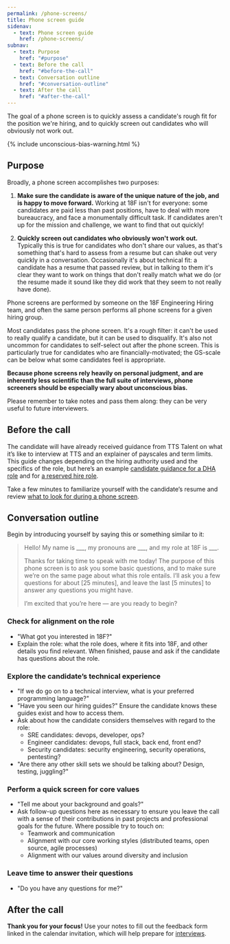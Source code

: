 ```yaml
---
permalink: /phone-screens/
title: Phone screen guide
sidenav:
  - text: Phone screen guide
    href: /phone-screens/
subnav:
  - text: Purpose
    href: "#purpose"
  - text: Before the call
    href: "#before-the-call"
  - text: Conversation outline
    href: "#conversation-outline"
  - text: After the call
    href: "#after-the-call"
---
```


The goal of a phone screen is to quickly assess a candidate's rough fit for the position we're hiring, and to quickly screen out candidates who will obviously not work out.

{% include unconscious-bias-warning.html %}

## Purpose

Broadly, a phone screen accomplishes two purposes:

1. **Make sure the candidate is aware of the unique nature of the job, and is happy to move forward.** Working at 18F isn't for everyone: some candidates are paid less than past positions, have to deal with more bureaucracy, and face a monumentally difficult task. If candidates aren't up for the mission and challenge, we want to find that out quickly!

2. **Quickly screen out candidates who obviously won't work out.** Typically this is true for candidates who don't share our values, as that's something that's hard to assess from a resume but can shake out very quickly in a conversation. Occasionally it's about technical fit: a candidate has a resume that passed review, but in talking to them it's clear they want to work on things that don't really match what we do (or the resume made it sound like they did work that they seem to not really have done).

Phone screens are performed by someone on the 18F Engineering Hiring team, and often the same person performs all phone screens for a given hiring group.

Most candidates pass the phone screen. It's a rough filter: it can't be used to really qualify a candidate, but it can be used to disqualify. It's also not uncommon for candidates to self-select out after the phone screen. This is particularly true for candidates who are financially-motivated; the GS-scale can be below what some candidates feel is appropriate.

**Because phone screens rely heavily on personal judgment, and are inherently less scientific than the full suite of interviews, phone screeners should be especially wary about unconscious bias.**

Please remember to take notes and pass them along: they can be very useful to future interviewers.

## Before the call

The candidate will have already received guidance from TTS Talent on what it’s like to interview at TTS and an explainer of payscales and term limits. This guide changes depending on the hiring authority used and the specifics of the role, but here’s an example [candidate guidance for a DHA role](https://docs.google.com/document/d/10n9DnWP07fjsRcM0Yw3z6OlbWi2nHcg0cKUhXIy-3po/edit) and for [a reserved hire role](https://docs.google.com/document/d/1ci_PgaJty6esQ_C0yk8DKP_8ySpdaxR9plVbK7AO95o/edit).

Take a few minutes to familiarize yourself with the candidate’s resume and review [what to look for during a phone screen](https://docs.google.com/document/d/1La5M7YojZFEc0lvpQZ4Kc7dL8UgssBoJe3FqmmJwmK4/edit).

## Conversation outline

Begin by introducing yourself by saying this or something similar to it:

> Hello! My name is \_\_\_, my pronouns are \_\_\_, and my role at 18F is \_\_\_.
>
> Thanks for taking time to speak with me today! The purpose of this phone screen is to ask you some basic questions, and to make sure we’re on the same page about what this role entails. I’ll ask you a few questions for about [25 minutes], and leave the last [5 minutes] to answer any questions you might have.
>
> I’m excited that you’re here — are you ready to begin?

### Check for alignment on the role

- "What got you interested in 18F?"
- Explain the role: what the role does, where it fits into 18F, and other details you find relevant. When finished, pause and ask if the candidate has questions about the role.

### Explore the candidate’s technical experience

- "If we do go on to a technical interview, what is your preferred programming language?"
- "Have you seen our hiring guides?" Ensure the candidate knows these guides exist and how to access them.
- Ask about how the candidate considers themselves with regard to the role:
  - SRE candidates: devops, developer, ops?
  - Engineer candidates: devops, full stack, back end, front end?
  - Security candidates: security engineering, security operations, pentesting?
- "Are there any other skill sets we should be talking about? Design, testing, juggling?"

### Perform a quick screen for core values

- "Tell me about your background and goals?"
- Ask follow-up questions here as necessary to ensure you leave the call with a sense of their contributions in past projects and professional goals for the future. Where possible try to touch on:
  - Teamwork and communication
  - Alignment with our core working styles (distributed teams, open source, agile processes)
  - Alignment with our values around diversity and inclusion

### Leave time to answer their questions

- "Do you have any questions for me?"

## After the call

**Thank you for your focus!** Use your notes to fill out the feedback form linked in the calendar invitation, which will help prepare for [interviews]({{site.baseurl}}/interviews/).

